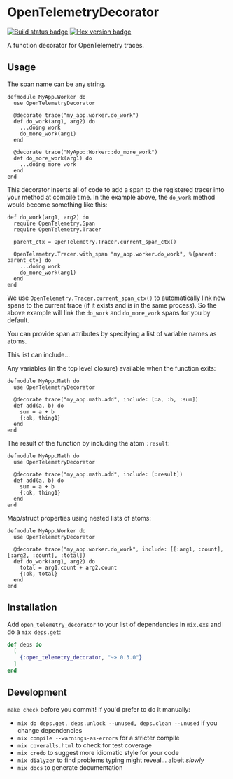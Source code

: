 # OpenTelemetryDecorator

[![Build status badge](https://github.com/marcdel/open_telemetry_decorator/workflows/Elixir%20CI/badge.svg)](https://github.com/marcdel/open_telemetry_decorator/actions)
[![Hex version badge](https://img.shields.io/hexpm/v/open_telemetry_decorator.svg)](https://hex.pm/packages/open_telemetry_decorator)

<!-- MDOC -->
<!-- INCLUDE -->
A function decorator for OpenTelemetry traces.

## Usage

The span name can be any string.

    defmodule MyApp.Worker do
      use OpenTelemetryDecorator

      @decorate trace("my_app.worker.do_work")
      def do_work(arg1, arg2) do
        ...doing work
        do_more_work(arg1)
      end

      @decorate trace("MyApp::Worker::do_more_work")
      def do_more_work(arg1) do
        ...doing more work
      end
    end

This decorator inserts all of code to add a span to the registered tracer into your method at compile time. In the example above, the `do_work` method would become something like this:

    def do_work(arg1, arg2) do
      require OpenTelemetry.Span
      require OpenTelemetry.Tracer

      parent_ctx = OpenTelemetry.Tracer.current_span_ctx()

      OpenTelemetry.Tracer.with_span "my_app.worker.do_work", %{parent: parent_ctx} do
        ...doing work
        do_more_work(arg1)
      end
    end

We use `OpenTelemetry.Tracer.current_span_ctx()` to automatically link new spans to the current trace (if it exists and is in the same process). So the above example will link the `do_work` and `do_more_work` spans for you by default. 

You can provide span attributes by specifying a list of variable names as atoms.

This list can include...

Any variables (in the top level closure) available when the function exits:

    defmodule MyApp.Math do
      use OpenTelemetryDecorator

      @decorate trace("my_app.math.add", include: [:a, :b, :sum])
      def add(a, b) do
        sum = a + b
        {:ok, thing1}
      end
    end
    
    
The result of the function by including the atom `:result`:

    defmodule MyApp.Math do
      use OpenTelemetryDecorator

      @decorate trace("my_app.math.add", include: [:result])
      def add(a, b) do
        sum = a + b
        {:ok, thing1}
      end
    end
    
    
Map/struct properties using nested lists of atoms:

    defmodule MyApp.Worker do
      use OpenTelemetryDecorator

      @decorate trace("my_app.worker.do_work", include: [[:arg1, :count], [:arg2, :count], :total])
      def do_work(arg1, arg2) do
        total = arg1.count + arg2.count
        {:ok, total}
      end
    end

## Installation

Add `open_telemetry_decorator` to your list of dependencies in `mix.exs` and do a `mix deps.get`:

```elixir
def deps do
  [
    {:open_telemetry_decorator, "~> 0.3.0"}
  ]
end
```

<!-- MDOC -->

## Development

`make check` before you commit! If you'd prefer to do it manually:

* `mix do deps.get, deps.unlock --unused, deps.clean --unused` if you change dependencies
* `mix compile --warnings-as-errors` for a stricter compile
* `mix coveralls.html` to check for test coverage
* `mix credo` to suggest more idiomatic style for your code
* `mix dialyzer` to find problems typing might reveal… albeit *slowly*
* `mix docs` to generate documentation
